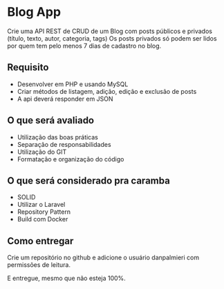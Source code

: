 # Blog App
Crie uma API REST de CRUD de um Blog com posts públicos e privados (título, texto, autor, categoria, tags)
Os posts privados só podem ser lidos por quem tem pelo menos 7 dias de cadastro no blog.

## Requisito
- Desenvolver em PHP e usando MySQL
- Criar métodos de listagem, adição, edição e exclusão de posts
- A api deverá responder em JSON

## O que será avaliado
- Utilização das boas práticas
- Separação de responsabilidades
- Utilização do GIT
- Formatação e organização do código

## O que será considerado pra caramba
- SOLID
- Utilizar o Laravel
- Repository Pattern
- Build com Docker

## Como entregar
Crie um repositório no github e adicione o usuário danpalmieri com permissões de leitura.

E entregue, mesmo que não esteja 100%.
